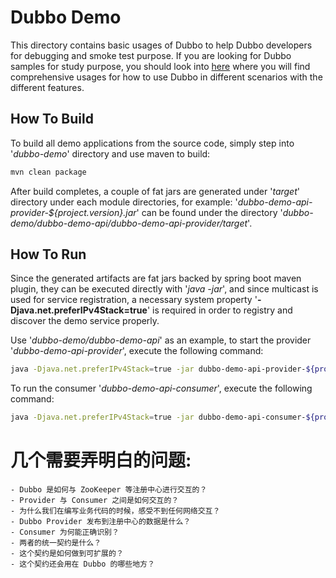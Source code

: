 # Dubbo Demo

This directory contains basic usages of Dubbo to help Dubbo developers for debugging and smoke test purpose. If you are looking for Dubbo samples for study purpose, you should look into [here](https://github.com/apache/dubbo-samples) where you will find comprehensive usages for how to use Dubbo in different scenarios with the different features.

## How To Build

To build all demo applications from the source code, simply step into '*dubbo-demo*' directory and use maven to build:

```bash
mvn clean package
```

After build completes, a couple of fat jars are generated under '*target*' directory under each module directories, for example: '*dubbo-demo-api-provider-${project.version}.jar*' can be found under the directory '*dubbo-demo/dubbo-demo-api/dubbo-demo-api-provider/target*'.

## How To Run

Since the generated artifacts are fat jars backed by spring boot maven plugin, they can be executed directly with '*java -jar*', and since multicast is used for service registration, a necessary system property '**-Djava.net.preferIPv4Stack=true**' is required in order to registry and discover the demo service properly. 

Use '*dubbo-demo/dubbo-demo-api*' as an example, to start the provider '*dubbo-demo-api-provider*', execute the following command:

```bash
java -Djava.net.preferIPv4Stack=true -jar dubbo-demo-api-provider-${project.version}.jar
```

To run the consumer '*dubbo-demo-api-consumer*', execute the following command:

```bash
java -Djava.net.preferIPv4Stack=true -jar dubbo-demo-api-consumer-${project.version}.jar
```

# 几个需要弄明白的问题:
    
    - Dubbo 是如何与 ZooKeeper 等注册中心进行交互的？
    - Provider 与 Consumer 之间是如何交互的？
    - 为什么我们在编写业务代码的时候，感受不到任何网络交互？
    - Dubbo Provider 发布到注册中心的数据是什么？
    - Consumer 为何能正确识别？
    - 两者的统一契约是什么？
    - 这个契约是如何做到可扩展的？
    - 这个契约还会用在 Dubbo 的哪些地方？